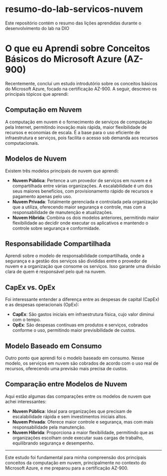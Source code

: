 # resumo-do-lab-servicos-nuvem
Este repositório contém o resumo das lições aprendidas durante o desenvolvimento do lab na DIO

# O que eu Aprendi sobre Conceitos Básicos do Microsoft Azure (AZ-900)

Recentemente, concluí um estudo introdutório sobre os conceitos básicos do Microsoft Azure, focado na certificação AZ-900. A seguir, descrevo os principais tópicos que aprendi:

## Computação em Nuvem
A computação em nuvem é o fornecimento de serviços de computação pela Internet, permitindo inovação mais rápida, maior flexibilidade de recursos e economias de escala. É a base para o uso eficiente de infraestrutura e serviços, pois facilita o acesso sob demanda aos recursos computacionais.

## Modelos de Nuvem
Existem três modelos principais de nuvem que aprendi:
- **Nuvem Pública**: Pertence a um provedor de serviços em nuvem e é compartilhada entre várias organizações. A escalabilidade é um dos seus maiores benefícios, com provisionamento rápido de recursos e pagamento apenas pelo uso.
- **Nuvem Privada**: Totalmente gerenciada e controlada pela organização que a utiliza, oferecendo maior segurança e controle, mas com a responsabilidade de manutenção e atualizações.
- **Nuvem Híbrida**: Combina os dois modelos anteriores, permitindo maior flexibilidade ao decidir onde executar os aplicativos e mantendo o controle sobre segurança e conformidade.

## Responsabilidade Compartilhada
Aprendi sobre o modelo de responsabilidade compartilhada, onde a segurança e a gestão dos serviços são divididas entre o provedor de nuvem e a organização que consome os serviços. Isso garante uma divisão clara de quem é responsável pelo quê na nuvem.

## CapEx vs. OpEx
Foi interessante entender a diferença entre as despesas de capital (CapEx) e as despesas operacionais (OpEx):
- **CapEx**: São gastos iniciais em infraestrutura física, cujo valor diminui com o tempo.
- **OpEx**: São despesas contínuas em produtos e serviços, cobrados conforme o uso, permitindo maior previsibilidade de custos.

## Modelo Baseado em Consumo
Outro ponto que aprendi foi o modelo baseado em consumo. Nesse modelo, os serviços em nuvem são cobrados de acordo com o uso real de recursos, oferecendo uma previsão mais precisa de custos.

## Comparação entre Modelos de Nuvem
Aqui estão algumas das comparações entre os modelos de nuvem que achei interessantes:
- **Nuvem Pública**: Ideal para organizações que precisam de escalabilidade rápida e sem investimentos iniciais altos.
- **Nuvem Privada**: Oferece maior controle e segurança, mas com mais responsabilidade pela manutenção.
- **Nuvem Híbrida**: Proporciona a maior flexibilidade, permitindo que as organizações escolham onde executar suas cargas de trabalho, equilibrando segurança e desempenho.

---

Este estudo foi fundamental para minha compreensão dos principais conceitos da computação em nuvem, principalmente no contexto do Microsoft Azure, e me preparou para a certificação AZ-900.
